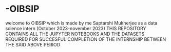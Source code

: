 # -OIBSIP
welcome to OIBSIP which is made by me Saptarshi Mukherjee as a data science intern (October 2023-november 2023) THIS REPOSITORY CONTAINS ALL THE JUPYTER NOTEBOOKS AND THE DATASETS REQUIRED FOR SUCCESFUL COMPLETION OF THE INTERNSHIP BETWEEN THE SAID ABOVE PERIOD
